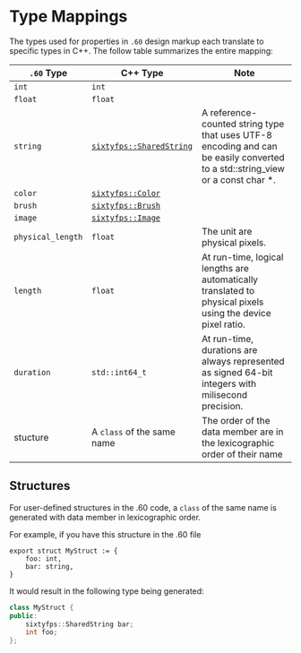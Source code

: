 # Type Mappings

The types used for properties in `.60` design markup each translate to specific types in C++.
The follow table summarizes the entire mapping:

| `.60` Type | C++ Type | Note |
| --- | --- | --- |
| `int` | `int` | |
| `float` | `float` | |
| `string` | [`sixtyfps::SharedString`](../api/structsixtyfps_1_1_shared_string.html) | A reference-counted string type that uses UTF-8 encoding and can be easily converted to a std::string_view or a const char *. |
| `color` | [`sixtyfps::Color`](../api/classsixtyfps_1_1_color.html) | |
| `brush` | [`sixtyfps::Brush`](../api/classsixtyfps_1_1_brush.html) | |
| `image` | [`sixtyfps::Image`](../api/structsixtyfps_1_1_image.html) | |
| `physical_length` | `float` | The unit are physical pixels. |
| `length` | `float` | At run-time, logical lengths are automatically translated to physical pixels using the device pixel ratio. |
| `duration` | `std::int64_t` | At run-time, durations are always represented as signed 64-bit integers with milisecond precision. |
| stucture | A `class` of the same name | The order of the data member are in the lexicographic order of their name |

## Structures

For user-defined structures in the .60 code, a `class` of the same name is generated with data member
in lexicographic order.

For example, if you have this structure in the .60 file

```60
export struct MyStruct := {
    foo: int,
    bar: string,
}
```

It would result in the following type being generated:

```cpp
class MyStruct {
public:
    sixtyfps::SharedString bar;
    int foo;
};
```
